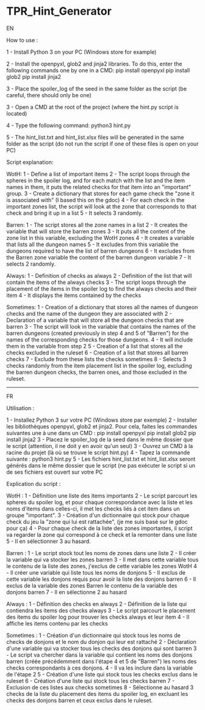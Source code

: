 # TPR_Hint_Generator
EN

How to use :

1 - Install Python 3 on your PC (Windows store for example)

2 - Install the openpyxl, glob2 and jinja2 libraries. To do this, enter the following commands one by one in a CMD:
pip install openpyxl
pip install glob2
pip install jinja2

3 - Place the spoiler_log of the seed in the same folder as the script (be careful, there should only be one)

3 - Open a CMD at the root of the project (where the hint.py script is located)

4 - Type the following command: python3 hint.py

5 - The hint_list.txt and hint_list.xlsx files will be generated in the same folder as the script (do not run the script if one of these files is open on your PC)

Script explanation:

WotH:
1 - Define a list of important items
2 - The script loops through the spheres in the spoiler log, and for each match with the list and the item names in them, it puts the related checks for that item into an "important" group.
3 - Create a dictionary that stores for each game check the "zone it is associated with" (I based this on the gdoc)
4 - For each check in the important zones list, the script will look at the zone that corresponds to that check and bring it up in a list
5 - It selects 3 randomly.

Barren:
1 - The script stores all the zone names in a list
2 - It creates the variable that will store the barren zones
3 - It puts all the content of the zone list in this variable, excluding the WotH zones
4 - It creates a variable that lists all the dungeon names
5 - It excludes from this variable the dungeons required to have the list of barren dungeons
6 - It excludes from the Barren zone variable the content of the barren dungeon variable
7 - It selects 2 randomly.

Always:
1 - Definition of checks as always
2 - Definition of the list that will contain the items of the always checks
3 - The script loops through the placement of the items in the spoiler log to find the always checks and their item
4 - It displays the items contained by the checks

Sometimes:
1 - Creation of a dictionary that stores all the names of dungeon checks and the name of the dungeon they are associated with
2 - Declaration of a variable that will store all the dungeon checks that are barren
3 - The script will look in the variable that contains the names of the barren dungeons (created previously in step 4 and 5 of "Barren") for the names of the corresponding checks for those dungeons.
4 - It will include them in the variable from step 2
5 - Creation of a list that stores all the checks excluded in the ruleset
6 - Creation of a list that stores all barren checks
7 - Exclude from these lists the checks sometimes
8 - Selects 3 checks randomly from the item placement list in the spoiler log, excluding the barren dungeon checks, the barren ones, and those excluded in the ruleset.

----------------------------------------------------------------------------------------------------------------------------------------------------------------
FR

Utilisation :

1 - Installez Python 3 sur votre PC (Windows store par exemple)
2 - Installer les bibliothèques openpyxl, glob2 et jinja2. Pour cela, faites les commandes suivantes une à une dans un CMD :
pip install openpyxl
pip install glob2
pip install jinja2
3 - Placez le spoiler_log de la seed dans le même dossier que le script (attention, il ne doit y en avoir qu'un seul)
3 - Ouvrez un CMD à la racine du projet (là où se trouve le script hint.py)
4 - Tapez la commande suivante : python3 hint.py
5 - Les fichiers hint_list.txt et hint_list.xlsx seront générés dans le même dossier que le script (ne pas exécuter le script si un de ses fichiers est ouvert sur         votre PC

Explication du script :

WotH :
1 - Définition une liste des items importants
2 - Le script parcourt les spheres du spoiler log, et pour chaque correspondance avec la liste et les
    noms d'items dans celles-ci, il met les checks liés à cet item dans un groupe "important".
3 - Création d'un dictionnaire qui stock pour chaque check du jeu la "zone qui lui est rattachée",
    (je me suis basé sur le gdoc pour ça)
4 - Pour chaque check de la liste des zones importantes, il script va regarder la zone qui correspond
    à ce check et la remonter dans une liste
5 - Il en sélectionner 3 au hasard.

Barren :
1 - Le script stock tout les noms de zones dans une liste
2 - Il créer la variable qui va stocker les zones barren
3 - Il met dans cette variable tous le contenu de la liste des zones, j'exclus de cette variable les
    zones WotH
4 - Il créer une variable qui liste tous les noms de donjons
5 - Il exclus de cette variable les donjons requis pour avoir la liste des donjons barren
6 - Il exclus de la variable des zones Barren le contenu de la variable des donjons barren
7 - Il en sélectionne 2 au hasard

Always :
1 - Définition des checks en always
2 - Définition de la liste qui contiendra les items des checks always
3 - Le script parcourt le placement des items du spoiler log pour trouver les checks always et leur item
4 - Il affiche les items contenu par les checks

Sometimes :
1 - Création d'un dictionnaire qui stock tous les noms de checks de donjons et le nom du donjon qui
    leur est rattaché
2 - Déclaration d'une variable qui va stocker tous les checks des donjons qui sont barren
3 - Le script va chercher dans la variable qui contient les noms des donjons barren (créée précédemment
    dans l'étape 4 et 5 de "Barren") les noms des checks correspondants à ces donjons.
4 - Il va les inclure dans la variable de l'étape 2
5 - Création d'une liste qui stock tous les checks exclus dans le ruleset
6 - Création d'une liste qui stock tous les checks barren
7 - Exclusion de ces listes aux checks sometimes
8 - Sélectionne au hasard 3 checks de la liste du placement des items du spoiler log, en excluant les
    checks des donjons barren et ceux exclus dans le ruleset.
